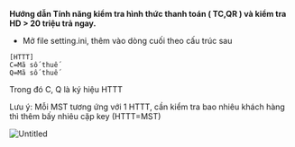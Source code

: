 **Hướng dẫn Tính năng kiểm tra hình thức thanh toán ( TC,QR ) và kiểm tra HD > 20 triệu trả ngay.**

- Mở file setting.ini, thêm vào dòng cuối theo cấu trúc sau 
```
[HTTT]
C=Mã số thuế
Q=Mã số thuế
```
Trong đó C, Q là ký hiệu HTTT

Lưu ý: Mỗi MST tương ứng với 1 HTTT, cần kiểm tra bao nhiêu khách hàng thì thêm bấy nhiêu cặp key (HTTT=MST)

![Untitled](https://github.com/chinhanh09/Tool-HD-TN/assets/59678311/4a0d9f6a-0a65-4934-ada5-a9088f86d295)
